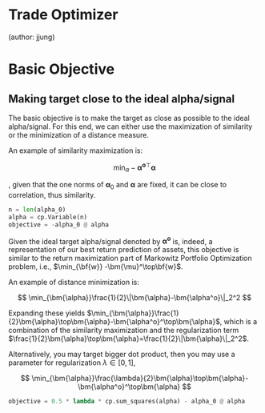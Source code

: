 # Trade Optimizer

(author: jjung)

# Basic Objective

## Making target close to the ideal alpha/signal

The basic objective is to make the target as close as possible to the ideal alpha/signal. For this end, we can either use the maximization of similarity or the minimization of a distance measure.

An example of similarity maximization is:

$$
\min_{\alpha}-{\bm{\alpha^o}^\top \bm{\alpha}}
$$

, given that the one norms of $\bm{\alpha}_0$ and $\bm{\alpha}$ are fixed, it can be close to correlation, thus similarity.

```python
n = len(alpha_0)
alpha = cp.Variable(n)
objective = -alpha_0 @ alpha
```

Given the ideal target alpha/signal denoted by $\bm{\alpha^o}$ is, indeed, a representation of our best return prediction of assets, this objective is similar to the return maximization part of Markowitz Portfolio Optimization problem, i.e., $\min_{\bf{w}} -\bm{\mu}^\top\bf{w}$.

An example of distance minimization is:

$$
\min_{\bm{\alpha}}\frac{1}{2}\|\bm{\alpha}-\bm{\alpha^o}\|_2^2
$$

Expanding these yields $\min_{\bm{\alpha}}\frac{1}{2}\bm{\alpha}\top\bm{\alpha}-\bm{\alpha^o}^\top\bm{\alpha}$, which is a combination of the similarity maximization and the regularization term $\frac{1}{2}\bm{\alpha}\top\bm{\alpha}=\frac{1}{2}\|\bm{\alpha}\|_2^2$.

Alternatively, you may target bigger dot product, then you may use a parameter for regularization $\lambda \in [0, 1]$,

$$
\min_{\bm{\alpha}}\frac{\lambda}{2}\bm{\alpha}\top\bm{\alpha}-\bm{\alpha^o}^\top\bm{\alpha}
$$

```python
objective = 0.5 * lambda * cp.sum_squares(alpha) - alpha_0 @ alpha
```
